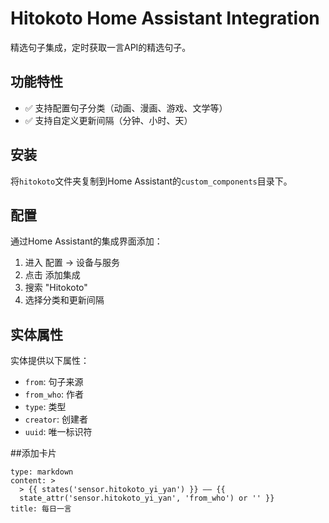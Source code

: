 # Hitokoto Home Assistant Integration

精选句子集成，定时获取一言API的精选句子。

## 功能特性

- ✅ 支持配置句子分类（动画、漫画、游戏、文学等）
- ✅ 支持自定义更新间隔（分钟、小时、天）

## 安装

将`hitokoto`文件夹复制到Home Assistant的`custom_components`目录下。

## 配置

通过Home Assistant的集成界面添加：

1. 进入 配置 -> 设备与服务
2. 点击 添加集成
3. 搜索 "Hitokoto"
4. 选择分类和更新间隔

## 实体属性

实体提供以下属性：
- `from`: 句子来源
- `from_who`: 作者
- `type`: 类型
- `creator`: 创建者
- `uuid`: 唯一标识符


##添加卡片
```
type: markdown
content: >
  > {{ states('sensor.hitokoto_yi_yan') }} —— {{
  state_attr('sensor.hitokoto_yi_yan', 'from_who') or '' }}
title: 每日一言

```
